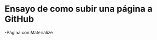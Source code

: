 Ensayo de como subir una página a GitHub
=========================================


-Página con Materialize 
